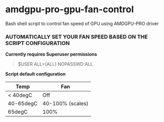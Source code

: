 # amdgpu-pro-gpu-fan-control
Bash shell script to control fan speed of GPU using AMDGPU-PRO driver

### AUTOMATICALLY SET YOUR FAN SPEED BASED ON THE SCRIPT CONFIGURATION

**Currently requires Superuser permissions**
> $USER ALL=(ALL) NOPASSWD:ALL

**Script default configuration**

| Temp | Fan |
| --- | --- |
| < 40degC | Off |
| 40-65degC | 40-100% (scales) |
| 65degC | 100% |

